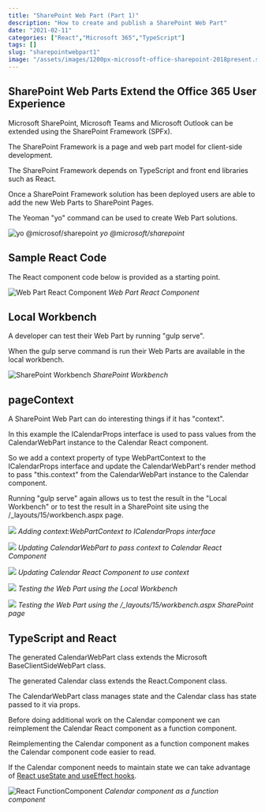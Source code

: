 ```yaml
---
title: "SharePoint Web Part (Part 1)"
description: "How to create and publish a SharePoint Web Part"
date: "2021-02-11"
categories: ["React","Microsoft 365","TypeScript"]
tags: []
slug: "sharepointwebpart1"
image: "/assets/images/1200px-microsoft-office-sharepoint-2018present.svg-1200x1172.png"
---
```




## SharePoint Web Parts Extend the Office 365 User Experience

Microsoft SharePoint, Microsoft Teams and Microsoft Outlook can be extended using the SharePoint Framework (SPFx). 

The SharePoint Framework is a page and web part model for client-side development.

The SharePoint Framework depends on TypeScript and front end libraries such as React.

Once a SharePoint Framework solution has been deployed users are able to add the new Web Parts to SharePoint Pages.

The Yeoman "yo" command can be used to create Web Part solutions.

![yo @microsof/sharepoint](/assets/images/sharepointwebpart1/screen-shot-2021-02-12-at-10.38.21-am-1836x1378.png)
*yo @microsoft/sharepoint*


## Sample React Code

The React component code below is provided as a starting point.

![Web Part React Component](/assets/images/sharepointwebpart1/screen-shot-2021-02-12-at-11.35.33-am-1836x1299.png)
*Web Part React Component*


## Local Workbench

A developer can test their Web Part by running "gulp serve".

When the gulp serve command is run their Web Parts are available in the local workbench.

![SharePoint Workbench](/assets/images/sharepointwebpart1/screen-shot-2021-02-12-at-10.40.53-am-1764x1264.png)
*SharePoint Workbench*


## pageContext

A SharePoint Web Part can do interesting things if it has "context".

In this example the ICalendarProps interface is used to pass values from the CalendarWebPart instance to the Calendar React component. 

So we add a context property of type WebPartContext to the ICalendarProps interface and update the CalendarWebPart's render method to pass "this.context" from the CalendarWebPart instance to the Calendar component.

Running "gulp serve" again allows us to test the result in the "Local Workbench" or to test the result in a SharePoint site using the /_layouts/15/workbench.aspx page.

![](/assets/images/sharepointwebpart1/screen-shot-2021-02-12-at-1.43.01-pm-1900x1342.png)
*Adding context:WebPartContext to ICalendarProps interface*

![](/assets/images/sharepointwebpart1/screen-shot-2021-02-12-at-1.43.32-pm-1900x1343.png)
*Updating CalendarWebPart to pass context to Calendar React Component*

![](/assets/images/sharepointwebpart1/screen-shot-2021-02-12-at-1.43.55-pm-1900x1346.png)
*Updating Calendar React Component to use context*

![](/assets/images/sharepointwebpart1/screen-shot-2021-02-12-at-1.40.17-pm-1754x1266.png)
*Testing the Web Part using the Local Workbench*

![](/assets/images/sharepointwebpart1/screen-shot-2021-02-12-at-1.47.37-pm-1750x1260.png)
*Testing the Web Part using the /_layouts/15/workbench.aspx SharePoint page*


## TypeScript and React

The generated CalendarWebPart class extends the Microsoft BaseClientSideWebPart class.

The generated Calendar class extends the React.Component class.

The CalendarWebPart class manages state and the Calendar class has state passed to it via props.

Before doing additional work on the Calendar component we can reimplement the Calendar React component as a function component. 

Reimplementing the Calendar component as a function component makes the Calendar component code easier to read.

If the Calendar component needs to maintain state we can take advantage of [React useState and useEffect hooks](reactusestateuseeffect.html).

![React FunctionComponent](/assets/images/sharepointwebpart1/screen-shot-2021-02-13-at-10.10.01-am-1836x1299.png)
*Calendar component as a function component*